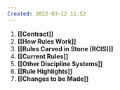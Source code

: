 ```yaml
---
Created: 2022-03-12 11:52
---
```

1. **[[Contract]]**
2. **[[How Rules Work]]**
3. **[[Rules Carved in Stone (RCIS)]]**
4. **[[Current Rules]]**
5. **[[Other Discipline Systems]]**
6. **[[Rule Highlights]]**
7. **[[Changes to be Made]]**